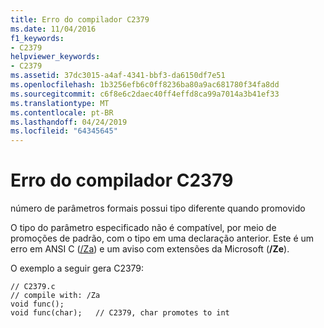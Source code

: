 ```yaml
---
title: Erro do compilador C2379
ms.date: 11/04/2016
f1_keywords:
- C2379
helpviewer_keywords:
- C2379
ms.assetid: 37dc3015-a4af-4341-bbf3-da6150df7e51
ms.openlocfilehash: 1b3256efb6c0ff8236ba80a9ac681780f34fa8dd
ms.sourcegitcommit: c6f8e6c2daec40ff4effd8ca99a7014a3b41ef33
ms.translationtype: MT
ms.contentlocale: pt-BR
ms.lasthandoff: 04/24/2019
ms.locfileid: "64345645"
---
```

# <a name="compiler-error-c2379"></a>Erro do compilador C2379

número de parâmetros formais possui tipo diferente quando promovido

O tipo do parâmetro especificado não é compatível, por meio de promoções de padrão, com o tipo em uma declaração anterior. Este é um erro em ANSI C ([/Za](../../build/reference/za-ze-disable-language-extensions.md)) e um aviso com extensões da Microsoft (**/Ze**).

O exemplo a seguir gera C2379:

```
// C2379.c
// compile with: /Za
void func();
void func(char);   // C2379, char promotes to int
```
